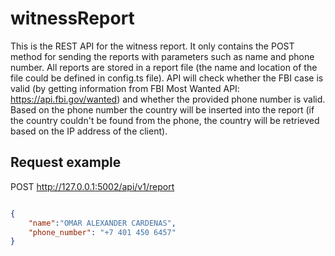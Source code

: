 # witnessReport
This is the REST API for the witness report. It only contains the POST method for sending the reports with parameters such as name and phone number. All reports are stored in a report file (the name and location of the file could be defined in config.ts file). API will check whether the FBI case is valid (by getting information from FBI Most Wanted API: https://api.fbi.gov/wanted) and whether the provided phone number is valid. Based on the phone number the country will be inserted into the report (if the country couldn't be found from the phone, the country will be retrieved based on the IP address of the client).

## Request example
POST http://127.0.0.1:5002/api/v1/report

```json

{
	"name":"OMAR ALEXANDER CARDENAS",
	"phone_number": "+7 401 450 6457"
}


```

